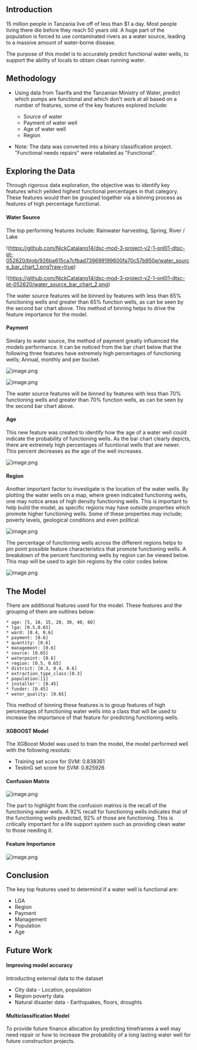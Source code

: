 ## Introduction

15 million people in Tanzania live off of less than $1 a day. Most people living there die before they reach 50 years old. A huge part of the population is forced to use contaminated rivers as a water source, leading to a massive amount of water-borne disease.  

The purpose of this model is to accurately predict functional water wells, to support the ability of locals to obtain clean running water.

## Methodology

* Using data from Taarifa and the Tanzanian Ministry of Water, predict which pumps are functional and which don't work at all based on a number of features, some of the key features explored include:
    * Source of water
    * Payment of water well
    * Age of water well
    * Region
    
* Note:  The data was converted into a binary classification project.  "Functional needs repairs" were relabeled as "Functional".

## Exploring the Data

Through rigorous data exploration, the objective was to identify key features which yeilded highest functional percentages in that category. These features would then be grouped together via a binning process as features of high percentage functional.

#### Water Source

The top performing features include: Rainwater harvesting, Spring, River / Lake

!(https://github.com/NickCatalano14/dsc-mod-3-project-v2-1-onl01-dtsc-pt-052620/blob/926ba615ca7cfbad739699199600fa70c57b950e/water_source_bar_chart_1.png?raw=true)


!(https://github.com/NickCatalano14/dsc-mod-3-project-v2-1-onl01-dtsc-pt-052620/water_source_bar_chart_2.png)

The water source features will be binned by features with less than 65% functioning wells and greater than 65% function wells, as can be seen by the second bar chart above.  This method of binning helps to drive the feature importance for the model.

#### Payment
Similary to water source, the method of payment greatly influenced the models performance.  It can be noticed from the bar chart below that the following three features have extremely high percentages of functioning wells; Annual, monthly and per bucket.

![image.png](attachment:image.png)

![image.png](attachment:image.png)

The water source features will be binned by features with less than 70% functioning wells and greater than 70% function wells, as can be seen by the second bar chart above.

#### Age
This new feature was created to identify how the age of a water well could indicate the probability of functioning wells.  As the bar chart clearly depicts, there are extremely high percentages of fucntional wells that are newer.  This percent decreases as the age of the well increases.

![image.png](attachment:image.png)

#### Region
Another important factor to investigate is the location of the water wells.  By plotting the water wells on a map, where green indicated functioning wells, one may notice areas of high density functioning wells.  This is important to help build the model, as specific regions may have outside properties which promote higher functioning wells. Some of these properties may include; poverty levels, geological conditions and even political.

![image.png](attachment:image.png)

The percentage of functioning wells across the different regions helps to pin point possible feature characteristics that promote functioning wells.  A breakdown of the percent functioning wells by region can be viewed below.  This map will be used to agin bin regions by the color codes below.

![image.png](attachment:image.png)

## The Model

There are additional features used for the model. These features and the grouping of them are outlines below:

    * age: [5, 10, 15, 20, 30, 40, 60]
    * lga: [0.5,0.65]
    * ward: [0.4, 0.6]
    * payment: [0.6]
    * quantity: [0.6]
    * management: [0.6]
    * source: [0.65]
    * waterpoint: [0.6]
    * region: [0.5, 0.65]
    * district: [0.3, 0.4, 0.6]
    * extraction_type_class:[0.3]
    * population:[1]
    * installer': [0.45]
    * funder: [0.45]
    * water_quality: [0.65]
    
This method of binning these features is to group features of high percentages of functioning water wells into a class that will be used to increase the importance of that feature for predicting functioning wells.

#### XGBOOST Model

The XGBoost Model was used to train the model, the model performed well with the following resoluts:

* Training set score for SVM: 0.838361
* TestinG set score for SVM: 0.825926

#### Confusion Matrix

![image.png](attachment:image.png)

The part to highlight from the confusion matrixs is the recall of the functioning water wells.  A 92% recall for functioning wells indicates that of the functioning wells predicted, 92% of those are functioning.  This is critically important for a life support system such as providing clean water to those needing it.

#### Feature Importance

![image.png](attachment:image.png)

## Conclusion

The key top features used to determind if a water well is functional are:
* LGA
* Region
* Payment
* Management
* Population
* Age

## Future Work

#### Improving model accuracy

Introducting external data to the dataset

* City data - Location, population
* Region poverty data
* Natural disaster data - Earthquakes, floors, droughts

#### Multiclassification Model
To provide future finance allocation by predicting timeframes a well may need repair or how to increase the probability of a long lasting water well for future construction projects.









